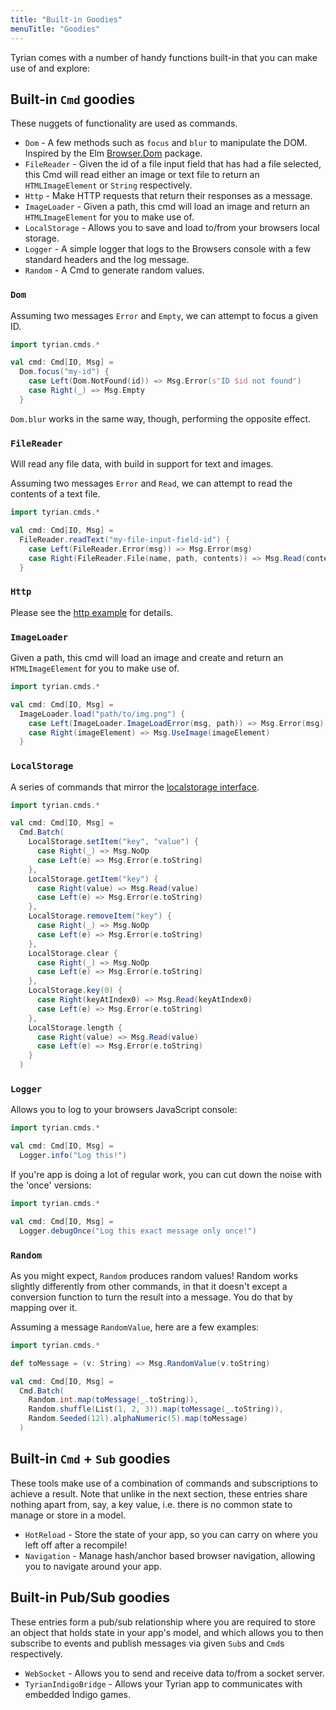 ```yaml
---
title: "Built-in Goodies"
menuTitle: "Goodies"
---
```


Tyrian comes with a number of handy functions built-in that you can make use of and explore:

## Built-in `Cmd` goodies

These nuggets of functionality are used as commands.

- `Dom` - A few methods such as `focus` and `blur` to manipulate the DOM. Inspired by the Elm [Browser.Dom](https://package.elm-lang.org/packages/elm/browser/latest/Browser.Dom) package.
- `FileReader` - Given the id of a file input field that has had a file selected, this Cmd will read either an image or text file to return an `HTMLImageElement` or `String` respectively.
- `Http` - Make HTTP requests that return their responses as a message.
- `ImageLoader` - Given a path, this cmd will load an image and return an `HTMLImageElement` for you to make use of.
- `LocalStorage` - Allows you to save and load to/from your browsers local storage.
- `Logger` - A simple logger that logs to the Browsers console with a few standard headers and the log message.
- `Random` - A Cmd to generate random values.

### `Dom`

Assuming two messages `Error` and `Empty`, we can attempt to focus a given ID.

```scala
import tyrian.cmds.*

val cmd: Cmd[IO, Msg] =
  Dom.focus("my-id") {
    case Left(Dom.NotFound(id)) => Msg.Error(s"ID $id not found")
    case Right(_) => Msg.Empty
  }
```

`Dom.blur` works in the same way, though, performing the opposite effect.

### `FileReader`

Will read any file data, with build in support for text and images.

Assuming two messages `Error` and `Read`, we can attempt to read the contents of a text file.

```scala
import tyrian.cmds.*

val cmd: Cmd[IO, Msg] =
  FileReader.readText("my-file-input-field-id") {
    case Left(FileReader.Error(msg)) => Msg.Error(msg)
    case Right(FileReader.File(name, path, contents)) => Msg.Read(contents)
  }
```

### `Http`

Please see the [http example](https://github.com/PurpleKingdomGames/tyrian/tree/main/examples) for details.

### `ImageLoader`

Given a path, this cmd will load an image and create and return an `HTMLImageElement` for you to make use of.

```scala
import tyrian.cmds.*

val cmd: Cmd[IO, Msg] =
  ImageLoader.load("path/to/img.png") {
    case Left(ImageLoader.ImageLoadError(msg, path)) => Msg.Error(msg)
    case Right(imageElement) => Msg.UseImage(imageElement)
  }
```

### `LocalStorage`

A series of commands that mirror the [localstorage interface](https://developer.mozilla.org/en-US/docs/Web/API/Window/localStorage).

```scala
import tyrian.cmds.*

val cmd: Cmd[IO, Msg] =
  Cmd.Batch(
    LocalStorage.setItem("key", "value") {
      case Right(_) => Msg.NoOp
      case Left(e) => Msg.Error(e.toString)
    },
    LocalStorage.getItem("key") {
      case Right(value) => Msg.Read(value)
      case Left(e) => Msg.Error(e.toString)
    },
    LocalStorage.removeItem("key") {
      case Right(_) => Msg.NoOp
      case Left(e) => Msg.Error(e.toString)
    },
    LocalStorage.clear {
      case Right(_) => Msg.NoOp
      case Left(e) => Msg.Error(e.toString)
    },
    LocalStorage.key(0) {
      case Right(keyAtIndex0) => Msg.Read(keyAtIndex0)
      case Left(e) => Msg.Error(e.toString)
    },
    LocalStorage.length {
      case Right(value) => Msg.Read(value)
      case Left(e) => Msg.Error(e.toString)
    }
  )
```

### `Logger`

Allows you to log to your browsers JavaScript console:

```scala
import tyrian.cmds.*

val cmd: Cmd[IO, Msg] =
  Logger.info("Log this!")
```

If you're app is doing a lot of regular work, you can cut down the noise with the 'once' versions:

```scala
import tyrian.cmds.*

val cmd: Cmd[IO, Msg] =
  Logger.debugOnce("Log this exact message only once!")
```

### `Random`

As you might expect, `Random` produces random values! Random works slightly differently from other commands, in that it doesn't except a conversion function to turn the result into a message. You do that by mapping over it.

Assuming a message `RandomValue`, here are a few examples:

```scala
import tyrian.cmds.*

def toMessage = (v: String) => Msg.RandomValue(v.toString)

val cmd: Cmd[IO, Msg] =
  Cmd.Batch(
    Random.int.map(toMessage(_.toString)),
    Random.shuffle(List(1, 2, 3)).map(toMessage(_.toString)),
    Random.Seeded(12l).alphaNumeric(5).map(toMessage)
  )
```

## Built-in `Cmd` + `Sub` goodies

These tools make use of a combination of commands and subscriptions to achieve a result. Note that unlike in the next section, these entries share nothing apart from, say, a key value, i.e. there is no common state to manage or store in a model.

- `HotReload` - Store the state of your app, so you can carry on where you left off after a recompile!
- `Navigation` - Manage hash/anchor based browser navigation, allowing you to navigate around your app.

## Built-in Pub/Sub goodies

These entries form a pub/sub relationship where you are required to store an object that holds state in your app's model, and which allows you to then subscribe to events and publish messages via given `Sub`s and `Cmd`s respectively.

- `WebSocket` - Allows you to send and receive data to/from a socket server.
- `TyrianIndigoBridge` - Allows your Tyrian app to communicates with embedded Indigo games.

